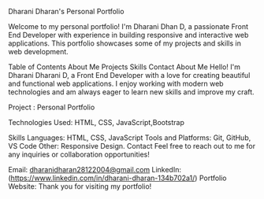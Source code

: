 Dharani Dharan's Personal Portfolio

Welcome to my personal portfolio! I'm Dharani Dhan D, a passionate Front End Developer with experience in building responsive and interactive web applications. This portfolio showcases some of my projects and skills in web development.

Table of Contents
About Me
Projects
Skills
Contact
About Me
Hello! I'm Dharani Dharani D, a Front End Developer with a love for creating beautiful and functional web applications. I enjoy working with modern web technologies and am always eager to learn new skills and improve my craft.


Project : Personal Portfolio

Technologies Used: HTML, CSS, JavaScript,Bootstrap

Skills
Languages: HTML, CSS, JavaScript
Tools and Platforms: Git, GitHub, VS Code
Other: Responsive Design.
Contact
Feel free to reach out to me for any inquiries or collaboration opportunities!

Email: dharanidharan28122004@gmail.com
LinkedIn: (https://www.linkedin.com/in/dharani-dharan-134b702a1/)
Portfolio Website: 
Thank you for visiting my portfolio!
